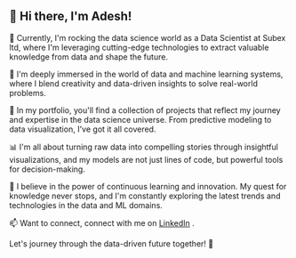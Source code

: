 ## 👋 Hi there, I'm Adesh!

💼 Currently, I'm rocking the data science world as a Data Scientist at Subex ltd, where I'm leveraging cutting-edge technologies to extract valuable knowledge from data and shape the future.

🧠 I'm deeply immersed in the world of data and machine learning systems, where I blend creativity and data-driven insights to solve real-world problems.

🚀 In my portfolio, you'll find a collection of projects that reflect my journey and expertise in the data science universe. From predictive modeling to data visualization, I've got it all covered.

📊 I'm all about turning raw data into compelling stories through insightful visualizations, and my models are not just lines of code, but powerful tools for decision-making.

🌱 I believe in the power of continuous learning and innovation. My quest for knowledge never stops, and I'm constantly exploring the latest trends and technologies in the data and ML domains.

📫 Want to connect, connect with me on <a href="www.linkedin.com/in/adeshbansode">LinkedIn</a> .

Let's journey through the data-driven future together! 🌟
